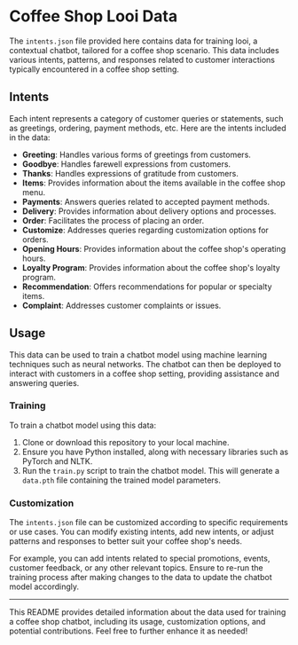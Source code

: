 # Coffee Shop Looi Data

The `intents.json` file provided here contains data for training looi, a contextual chatbot, tailored for a coffee shop scenario. This data includes various intents, patterns, and responses related to customer interactions typically encountered in a coffee shop setting.

## Intents

Each intent represents a category of customer queries or statements, such as greetings, ordering, payment methods, etc. Here are the intents included in the data:

- **Greeting**: Handles various forms of greetings from customers.
- **Goodbye**: Handles farewell expressions from customers.
- **Thanks**: Handles expressions of gratitude from customers.
- **Items**: Provides information about the items available in the coffee shop menu.
- **Payments**: Answers queries related to accepted payment methods.
- **Delivery**: Provides information about delivery options and processes.
- **Order**: Facilitates the process of placing an order.
- **Customize**: Addresses queries regarding customization options for orders.
- **Opening Hours**: Provides information about the coffee shop's operating hours.
- **Loyalty Program**: Provides information about the coffee shop's loyalty program.
- **Recommendation**: Offers recommendations for popular or specialty items.
- **Complaint**: Addresses customer complaints or issues.

## Usage

This data can be used to train a chatbot model using machine learning techniques such as neural networks. The chatbot can then be deployed to interact with customers in a coffee shop setting, providing assistance and answering queries.

### Training

To train a chatbot model using this data:

1. Clone or download this repository to your local machine.
2. Ensure you have Python installed, along with necessary libraries such as PyTorch and NLTK.
3. Run the `train.py` script to train the chatbot model. This will generate a `data.pth` file containing the trained model parameters.

### Customization

The `intents.json` file can be customized according to specific requirements or use cases. You can modify existing intents, add new intents, or adjust patterns and responses to better suit your coffee shop's needs.

For example, you can add intents related to special promotions, events, customer feedback, or any other relevant topics. Ensure to re-run the training process after making changes to the data to update the chatbot model accordingly.

---

This README provides detailed information about the data used for training a coffee shop chatbot, including its usage, customization options, and potential contributions. Feel free to further enhance it as needed!